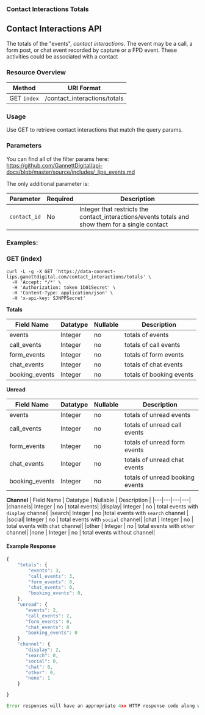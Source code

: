 ### **Contact Interactions Totals**
<a name="lips_contact_interactions_totals"></a>
## Contact Interactions API

The totals of the "events", *contact interactions*. The event may be a call, a form post, or chat event recorded by capture or a FPD event. These activities could be associated with a contact

### Resource Overview

| Method | URI Format |
|---|---|
| GET `index` | /contact_interactions/totals|

### Usage
Use GET to retrieve contact interactions that match the query params.

### Parameters
You can find all of the filter params here: https://github.com/GannettDigital/api-docs/blob/master/source/includes/_lips_events.md

The only additional parameter is:

| Parameter | Required | Description |
|---|---|---|
|`contact_id`|No|Integer that restricts the contact_interactions/events totals and show them for a single contact|


### Examples:

### GET (index)

```
curl -L -g -X GET 'https://data-connect-lips.ganettdigital.com/contact_interactions/totals' \
  -H 'Accept: */*' \
  -H 'Authorization: token 1b01Secret' \
  -H 'Content-Type: application/json' \
  -H 'x-api-key: SJNPPSecret'
```

**Totals**

| Field Name | Datatype | Nullable | Description |
|---|---|---|---|
|events| Integer | no | totals of events|
|call_events| Integer | no | totals of call events|
|form_events| Integer | no | totals of form events|
|chat_events| Integer | no | totals of chat events|
|booking_events| Integer | no | totals of booking events|

**Unread**

| Field Name | Datatype | Nullable | Description |
|---|---|---|---|
|events| Integer | no | totals of unread events|
|call_events| Integer | no | totals of unread call events|
|form_events| Integer | no | totals of unread form events|
|chat_events| Integer | no | totals of unread chat events|
|booking_events| Integer | no | totals of unread booking events|

**Channel**
| Field Name | Datatype | Nullable | Description |
|---|---|---|---|
|channels| Integer | no | total events|
|display| Integer | no | total events with `display` channel|
|search| Integer | no |total events with `search` channel |
|social| Integer | no | total events with `social` channel|
|chat | Integer | no | total events with `chat` channel|
|other | Integer | no | total events with `other` channel|
|none | Integer | no | total events without channel|

#### Example Response

```javascript
{
    "totals": {
        "events": 3,
        "call_events": 3,
        "form_events": 0,
        "chat_events": 0,
        "booking_events": 0,
    },
    "unread": {
       "events": 2,
       "call_events": 2,
       "form_events": 0,
       "chat_events": 0
       "booking_events": 0
    }
    "channel": {
       "display": 2,
       "search": 0,
       "social": 0,
       "chat": 0,
       "other": 0,
       "none": 1
    }

}

Error responses will have an appropriate 4xx HTTP response code along with a JSON body indicating what went wrong.
